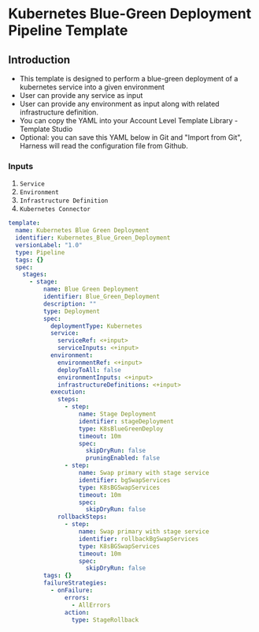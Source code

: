 # Kubernetes Blue-Green Deployment Pipeline Template

## Introduction

- This template is designed to perform a blue-green deployment of a kubernetes service into a given environment
- User can provide any service as input 
- User can provide any environment as input along with related infrastructure definition.
- You can copy the YAML into your Account Level Template Library - Template Studio
- Optional: you can save this YAML below in Git and "Import from Git", Harness will read the configuration file from Github.


### Inputs

1. `Service`
2. `Environment`
3. `Infrastructure Definition`
4. `Kubernetes Connector`

```YAML
template:
  name: Kubernetes Blue Green Deployment
  identifier: Kubernetes_Blue_Green_Deployment
  versionLabel: "1.0"
  type: Pipeline
  tags: {}
  spec:
    stages:
      - stage:
          name: Blue Green Deployment
          identifier: Blue_Green_Deployment
          description: ""
          type: Deployment
          spec:
            deploymentType: Kubernetes
            service:
              serviceRef: <+input>
              serviceInputs: <+input>
            environment:
              environmentRef: <+input>
              deployToAll: false
              environmentInputs: <+input>
              infrastructureDefinitions: <+input>
            execution:
              steps:
                - step:
                    name: Stage Deployment
                    identifier: stageDeployment
                    type: K8sBlueGreenDeploy
                    timeout: 10m
                    spec:
                      skipDryRun: false
                      pruningEnabled: false
                - step:
                    name: Swap primary with stage service
                    identifier: bgSwapServices
                    type: K8sBGSwapServices
                    timeout: 10m
                    spec:
                      skipDryRun: false
              rollbackSteps:
                - step:
                    name: Swap primary with stage service
                    identifier: rollbackBgSwapServices
                    type: K8sBGSwapServices
                    timeout: 10m
                    spec:
                      skipDryRun: false
          tags: {}
          failureStrategies:
            - onFailure:
                errors:
                  - AllErrors
                action:
                  type: StageRollback

```